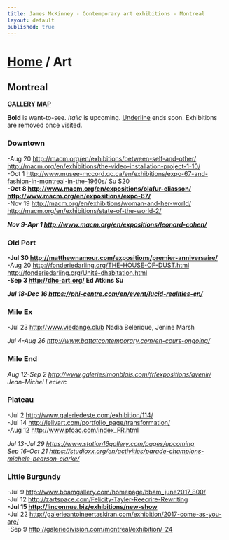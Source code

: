 ```yaml
---
title: James McKinney - Contemporary art exhibitions - Montreal
layout: default
published: true
---
```


# [Home](/) / Art

## Montreal

**[GALLERY MAP](https://www.google.com/maps/d/u/0/edit?mid=1pKDvWCvnInNN2igV2ruxxL_srzE)**

<p><span class="glyphicon glyphicon-info-sign" aria-hidden="true"></span> <strong>Bold</strong> is want-to-see. <em>Italic</em> is upcoming. <u>Underline</u> ends soon. Exhibitions are removed once visited.</p>

### Downtown

-Aug 20 <http://macm.org/en/exhibitions/between-self-and-other/> <http://macm.org/en/exhibitions/the-video-installation-project-1-10/>  
-Oct 1 <http://www.musee-mccord.qc.ca/en/exhibitions/expo-67-and-fashion-in-montreal-in-the-1960s/> Su $20  
**-Oct 8 <http://www.macm.org/en/expositions/olafur-eliasson/> <http://www.macm.org/en/expositions/expo-67/>**  
-Nov 19 <http://macm.org/en/exhibitions/woman-and-her-world/> <http://macm.org/en/exhibitions/state-of-the-world-2/>  

_**Nov 9-Apr 1 <http://www.macm.org/en/expositions/leonard-cohen/>**_  

### Old Port

**-Jul 30 <http://matthewnamour.com/expositions/premier-anniversaire/>**  
-Aug 20 <http://fonderiedarling.org/THE-HOUSE-OF-DUST.html> <http://fonderiedarling.org/Unité-dhabitation.html>  
**-Sep 3 <http://dhc-art.org/> Ed Atkins Su**  

_**Jul 18-Dec 16 <https://phi-centre.com/en/event/lucid-realities-en/>**_  

### Mile Ex

-Jul 23 <http://www.viedange.club> Nadia Belerique, Jenine Marsh  

_Jul 4-Aug 26 <http://www.battatcontemporary.com/en-cours-ongoing/>_  

### Mile End

_Aug 12-Sep 2 <http://www.galeriesimonblais.com/fr/expositions/avenir/> Jean-Michel Leclerc_  

### Plateau

-Jul 2 <http://www.galeriedeste.com/exhibition/114/>  
-Jul 14 <http://lelivart.com/portfolio_page/transformation/>  
-Aug 12 <http://www.pfoac.com/index_FR.html>  

_Jul 13-Jul 29 <https://www.station16gallery.com/pages/upcoming>_  
_Sep 16-Oct 21 <https://studioxx.org/en/activities/parade-champions-michele-pearson-clarke/>_  

### Little Burgundy

-Jul 9 <http://www.bbamgallery.com/homepage/bbam_june2017_800/>  
-Jul 12 <http://zartspace.com/Felicity-Tayler-Reecrire-Rewriting>  
**-Jul 15 <http://linconnue.biz/exhibitions/new-show>**  
-Jul 22 <http://galerieantoineertaskiran.com/exhibition/2017-come-as-you-are/>  
-Sep 9 <http://galeriedivision.com/montreal/exhibition/-24>  
